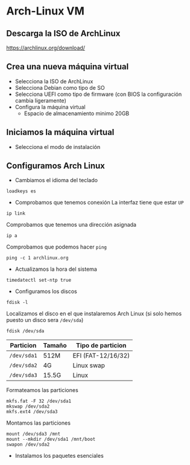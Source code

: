 # Arch-Linux VM
## Descarga la ISO de ArchLinux
https://archlinux.org/download/

## Crea una nueva máquina virtual
* Selecciona la ISO de ArchLinux
* Selecciona Debian como tipo de SO
* Selecciona UEFI como tipo de firmware (con BIOS la configuración cambia ligeramente)
* Configura la máquina virtual
  - Espacio de almacenamiento minimo 20GB

## Iniciamos la máquina virtual
* Selecciona el modo de instalación

## Configuramos Arch Linux
* Cambiamos el idioma del teclado

```shell
loadkeys es
```

* Comprobamos que tenemos conexión
La interfaz tiene que estar `UP`

```shell
ip link
```
Comprobamos que tenemos una dirección asignada

```shell
ip a
```
Comprobamos que podemos hacer `ping`

```shell
ping -c 1 archlinux.org
```

* Actualizamos la hora del sistema

```shell
timedatectl set-ntp true
```

* Configuramos los discos

```shell
fdisk -l
```
Localizamos el disco en el que instalaremos Arch Linux (si solo hemos puesto un disco sera `/dev/sda`)

```shell
fdisk /dev/sda
```
|  Particion  | Tamaño |  Tipo de particion |
| ----------- | ------ | ------------------ |
| `/dev/sda1` |  512M  | EFI (FAT-12/16/32) |
| `/dev/sda2` |   4G   |    Linux swap      |
| `/dev/sda3` | 15.5G  |       Linux        |

Formateamos las particiones

```shell
mkfs.fat -F 32 /dev/sda1
mkswap /dev/sda2
mkfs.ext4 /dev/sda3
```
Montamos las particiones

```shell
mount /dev/sda3 /mnt
mount --mkdir /dev/sda1 /mnt/boot
swapon /dev/sda2
```

* Instalamos los paquetes esenciales
